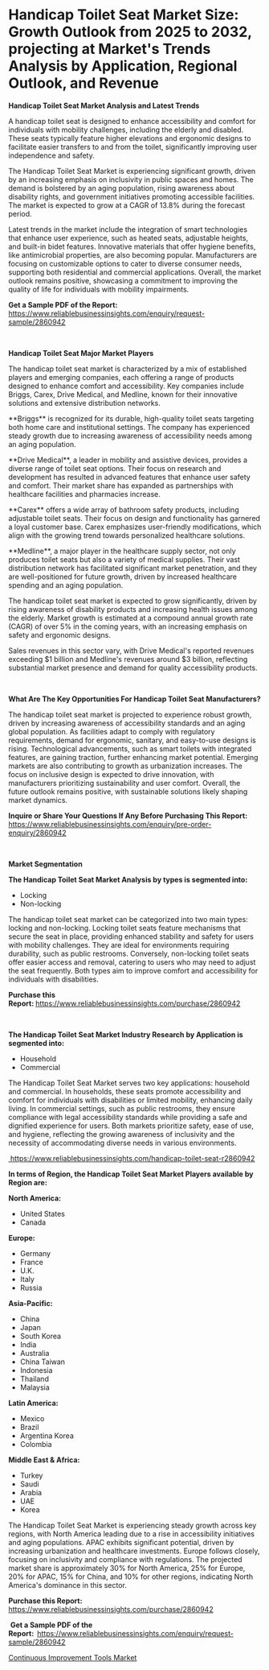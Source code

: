 <p><h1>Handicap Toilet Seat Market Size: Growth Outlook from 2025 to 2032, projecting at Market's Trends Analysis by Application, Regional Outlook, and Revenue</h1></p><p><strong>Handicap Toilet Seat Market Analysis and Latest Trends</strong></p>
<p><p>A handicap toilet seat is designed to enhance accessibility and comfort for individuals with mobility challenges, including the elderly and disabled. These seats typically feature higher elevations and ergonomic designs to facilitate easier transfers to and from the toilet, significantly improving user independence and safety. </p><p>The Handicap Toilet Seat Market is experiencing significant growth, driven by an increasing emphasis on inclusivity in public spaces and homes. The demand is bolstered by an aging population, rising awareness about disability rights, and government initiatives promoting accessible facilities. The market is expected to grow at a CAGR of 13.8% during the forecast period. </p><p>Latest trends in the market include the integration of smart technologies that enhance user experience, such as heated seats, adjustable heights, and built-in bidet features. Innovative materials that offer hygiene benefits, like antimicrobial properties, are also becoming popular. Manufacturers are focusing on customizable options to cater to diverse consumer needs, supporting both residential and commercial applications. Overall, the market outlook remains positive, showcasing a commitment to improving the quality of life for individuals with mobility impairments.</p></p>
<p><strong>Get a Sample PDF of the Report:&nbsp;</strong> <a href="https://www.reliablebusinessinsights.com/enquiry/request-sample/2860942?utm_campaign=3000&utm_medium=2&utm_source=Github&utm_content=ia&utm_term=12032025&utm_id=handicap-toilet-seat">https://www.reliablebusinessinsights.com/enquiry/request-sample/2860942</a></p>
<p>&nbsp;</p>
<p><strong>Handicap Toilet Seat Major Market Players</strong></p>
<p><p>The handicap toilet seat market is characterized by a mix of established players and emerging companies, each offering a range of products designed to enhance comfort and accessibility. Key companies include Briggs, Carex, Drive Medical, and Medline, known for their innovative solutions and extensive distribution networks.</p><p>**Briggs** is recognized for its durable, high-quality toilet seats targeting both home care and institutional settings. The company has experienced steady growth due to increasing awareness of accessibility needs among an aging population.</p><p>**Drive Medical**, a leader in mobility and assistive devices, provides a diverse range of toilet seat options. Their focus on research and development has resulted in advanced features that enhance user safety and comfort. Their market share has expanded as partnerships with healthcare facilities and pharmacies increase.</p><p>**Carex** offers a wide array of bathroom safety products, including adjustable toilet seats. Their focus on design and functionality has garnered a loyal customer base. Carex emphasizes user-friendly modifications, which align with the growing trend towards personalized healthcare solutions.</p><p>**Medline**, a major player in the healthcare supply sector, not only produces toilet seats but also a variety of medical supplies. Their vast distribution network has facilitated significant market penetration, and they are well-positioned for future growth, driven by increased healthcare spending and an aging population.</p><p>The handicap toilet seat market is expected to grow significantly, driven by rising awareness of disability products and increasing health issues among the elderly. Market growth is estimated at a compound annual growth rate (CAGR) of over 5% in the coming years, with an increasing emphasis on safety and ergonomic designs.</p><p>Sales revenues in this sector vary, with Drive Medical's reported revenues exceeding $1 billion and Medline's revenues around $3 billion, reflecting substantial market presence and demand for quality accessibility products.</p></p>
<p>&nbsp;</p>
<p><strong>What Are The Key Opportunities For Handicap Toilet Seat Manufacturers?</strong></p>
<p><p>The handicap toilet seat market is projected to experience robust growth, driven by increasing awareness of accessibility standards and an aging global population. As facilities adapt to comply with regulatory requirements, demand for ergonomic, sanitary, and easy-to-use designs is rising. Technological advancements, such as smart toilets with integrated features, are gaining traction, further enhancing market potential. Emerging markets are also contributing to growth as urbanization increases. The focus on inclusive design is expected to drive innovation, with manufacturers prioritizing sustainability and user comfort. Overall, the future outlook remains positive, with sustainable solutions likely shaping market dynamics.</p></p>
<p><strong>Inquire or Share Your Questions If Any Before Purchasing This Report:</strong> <a href="https://www.reliablebusinessinsights.com/enquiry/pre-order-enquiry/2860942?utm_campaign=3000&utm_medium=2&utm_source=Github&utm_content=ia&utm_term=12032025&utm_id=handicap-toilet-seat">https://www.reliablebusinessinsights.com/enquiry/pre-order-enquiry/2860942</a></p>
<p>&nbsp;</p>
<p><strong>Market Segmentation</strong></p>
<p><strong>The Handicap Toilet Seat Market Analysis by types is segmented into:</strong></p>
<p><ul><li>Locking</li><li>Non-locking</li></ul></p>
<p><p>The handicap toilet seat market can be categorized into two main types: locking and non-locking. Locking toilet seats feature mechanisms that secure the seat in place, providing enhanced stability and safety for users with mobility challenges. They are ideal for environments requiring durability, such as public restrooms. Conversely, non-locking toilet seats offer easier access and removal, catering to users who may need to adjust the seat frequently. Both types aim to improve comfort and accessibility for individuals with disabilities.</p></p>
<p><strong>Purchase this Report:&nbsp;</strong><a href="https://www.reliablebusinessinsights.com/purchase/2860942?utm_campaign=3000&utm_medium=2&utm_source=Github&utm_content=ia&utm_term=12032025&utm_id=handicap-toilet-seat">https://www.reliablebusinessinsights.com/purchase/2860942</a></p>
<p>&nbsp;</p>
<p><strong>The Handicap Toilet Seat Market Industry Research by Application is segmented into:</strong></p>
<p><ul><li>Household</li><li>Commercial</li></ul></p>
<p><p>The Handicap Toilet Seat Market serves two key applications: household and commercial. In households, these seats promote accessibility and comfort for individuals with disabilities or limited mobility, enhancing daily living. In commercial settings, such as public restrooms, they ensure compliance with legal accessibility standards while providing a safe and dignified experience for users. Both markets prioritize safety, ease of use, and hygiene, reflecting the growing awareness of inclusivity and the necessity of accommodating diverse needs in various environments.</p></p>
<p><a href="https://www.reliablebusinessinsights.com/handicap-toilet-seat-r2860942?utm_campaign=3000&utm_medium=2&utm_source=Github&utm_content=ia&utm_term=12032025&utm_id=handicap-toilet-seat">&nbsp;https://www.reliablebusinessinsights.com/handicap-toilet-seat-r2860942</a></p>
<p><strong>In terms of Region, the Handicap Toilet Seat Market Players available by Region are:</strong></p>
<p>
    <p> <strong> North America: </strong>
        <ul>
            <li>United States</li>
            <li>Canada</li>
        </ul>
        </p> 
    <p> <strong> Europe: </strong>
        <ul>
            <li>Germany</li>
            <li>France</li>
            <li>U.K.</li>
            <li>Italy</li>
            <li>Russia</li>
        </ul>
        </p> 
    <p> <strong> Asia-Pacific: </strong>
        <ul>
            <li>China</li>
            <li>Japan</li>
            <li>South Korea</li>
            <li>India</li>
            <li>Australia</li>
            <li>China Taiwan</li>
            <li>Indonesia</li>
            <li>Thailand</li>
            <li>Malaysia</li>
        </ul>
        </p> 
    <p> <strong> Latin America: </strong>
        <ul>
            <li>Mexico</li>
            <li>Brazil</li>
            <li>Argentina Korea</li>
            <li>Colombia</li>
        </ul>
        </p> 
    <p> <strong> Middle East & Africa: </strong>
        <ul>
            <li>Turkey</li>
            <li>Saudi</li>
            <li>Arabia</li>
            <li>UAE</li>
            <li>Korea</li>
        </ul>
    </p>
    </p>
<p><p>The Handicap Toilet Seat Market is experiencing steady growth across key regions, with North America leading due to a rise in accessibility initiatives and aging populations. APAC exhibits significant potential, driven by increasing urbanization and healthcare investments. Europe follows closely, focusing on inclusivity and compliance with regulations. The projected market share is approximately 30% for North America, 25% for Europe, 20% for APAC, 15% for China, and 10% for other regions, indicating North America's dominance in this sector.</p></p>
<p><strong>Purchase this Report: </strong><a href="https://www.reliablebusinessinsights.com/purchase/2860942?utm_campaign=3000&utm_medium=2&utm_source=Github&utm_content=ia&utm_term=12032025&utm_id=handicap-toilet-seat">https://www.reliablebusinessinsights.com/purchase/2860942</a></p>
<p>&nbsp;<strong>Get a Sample PDF of the Report:&nbsp;&nbsp;</strong><a href="https://www.reliablebusinessinsights.com/enquiry/request-sample/2860942?utm_campaign=3000&utm_medium=2&utm_source=Github&utm_content=ia&utm_term=12032025&utm_id=handicap-toilet-seat">https://www.reliablebusinessinsights.com/enquiry/request-sample/2860942</a></p>
<p><strong></strong></p>
<p><p><a href="https://github.com/berbelsagwan/Market-Research-Report-List-1/blob/main/continuous-improvement-tools-market.md?utm_campaign=3000&utm_medium=2&utm_source=Github&utm_content=ia&utm_term=12032025&utm_id=handicap-toilet-seat">Continuous Improvement Tools Market</a></p></p>